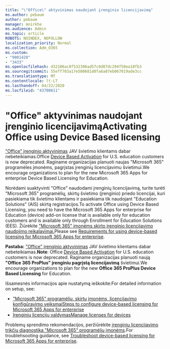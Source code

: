 ```yaml
---
title: "\"Office\" aktyvinimas naudojant įrenginio licencijavimą"
ms.author: pebaum
author: pebaum
manager: mnirkhe
ms.audience: Admin
ms.topic: article
ROBOTS: NOINDEX, NOFOLLOW
localization_priority: Normal
ms.collection: Adm_O365
ms.custom:
- "9001420"
- "3433"
ms.openlocfilehash: d32106ac8f532306ad57c0d87dc294f50ea18fb3
ms.sourcegitcommit: 55eff703a17e500681d8fa6a87eb067019ade3cc
ms.translationtype: MT
ms.contentlocale: lt-LT
ms.lasthandoff: 04/22/2020
ms.locfileid: "43708611"
---
```

# <a name="activating-office-using-device-based-licensing"></a><span data-ttu-id="fe6e4-102">"Office" aktyvinimas naudojant įrenginio licencijavimą</span><span class="sxs-lookup"><span data-stu-id="fe6e4-102">Activating Office using Device Based licensing</span></span>

<span data-ttu-id="fe6e4-103">["Office" įrenginio aktyvinimas](https://aka.ms/officedba) JAV švietimo klientams dabar nebeteikiamas.</span><span class="sxs-lookup"><span data-stu-id="fe6e4-103">Office [Device Based Activation](https://aka.ms/officedba) for U.S. education customers is now deprecated.</span></span> <span data-ttu-id="fe6e4-104">Raginame organizacijas planuoti naujas "Microsoft 365" programėles įmonėms, pagrįstas įrenginių licencijavimu švietimui.</span><span class="sxs-lookup"><span data-stu-id="fe6e4-104">We encourage organizations to plan for the new Microsoft 365 Apps for enterprise Device Based Licensing for Education.</span></span>

<span data-ttu-id="fe6e4-105">Norėdami suaktyvinti "Office" naudodami įrenginių licencijavimą, turite turėti "Microsoft 365" programėlių, skirtų švietimo (įrenginio) priedo licencijai, kuri pasiekiama tik švietimo klientams ir pasiekiama tik naudojant "Education Solutions" (AIS) skirtą registracijos.</span><span class="sxs-lookup"><span data-stu-id="fe6e4-105">To activate Office using Device Based Licensing, you need to have the Microsoft 365 Apps for enterprise for Education (device) add-on license that is available only for education customers and is available only through Enrollment for Education Solutions (EES).</span></span> <span data-ttu-id="fe6e4-106">Žiūrėkite ["Microsoft 365" įmonėms skirto įrenginio licencijavimo naudojimo reikalavimai.](https://docs.microsoft.com/deployoffice/device-based-licensing#requirements-for-using-device-based-licensing-for-office-365-proplus)</span><span class="sxs-lookup"><span data-stu-id="fe6e4-106">Please see [Requirements for using device-based licensing for Microsoft 365 Apps for enterprise](https://docs.microsoft.com/deployoffice/device-based-licensing#requirements-for-using-device-based-licensing-for-office-365-proplus).</span></span>

<span data-ttu-id="fe6e4-107">**Pastaba:** ["Office" įrenginio aktyvinimas](https://aka.ms/officedba) JAV švietimo klientams dabar nebeteikiamas.</span><span class="sxs-lookup"><span data-stu-id="fe6e4-107">**Note**: Office [Device Based Activation](https://aka.ms/officedba) for U.S. education customers is now deprecated.</span></span> <span data-ttu-id="fe6e4-108">Raginame organizacijas planuoti naują **"Office 365 ProPlus" įrenginiu pagrįstą licencijavimą** švietimui.</span><span class="sxs-lookup"><span data-stu-id="fe6e4-108">We encourage organizations to plan for the new **Office 365 ProPlus Device Based Licensing** for Education.</span></span>

<span data-ttu-id="fe6e4-109">Išsamesnės informacijos apie nustatymą ieškokite:</span><span class="sxs-lookup"><span data-stu-id="fe6e4-109">For detailed information on setup, see:</span></span>

- [<span data-ttu-id="fe6e4-110">"Microsoft 365" programėlių, skirtų įmonėms, licencijavimo konfigūravimo veiksmai</span><span class="sxs-lookup"><span data-stu-id="fe6e4-110">Steps to configure device-based licensing for Microsoft 365 Apps for enterprise</span></span>](https://docs.microsoft.com/deployoffice/device-based-licensing#steps-to-configure-device-based-licensing-for-office-365-proplus)
- [<span data-ttu-id="fe6e4-111">Įrenginių licencijų valdymas</span><span class="sxs-lookup"><span data-stu-id="fe6e4-111">Manage licenses for devices</span></span>](https://docs.microsoft.com/Office365/Admin/misc/manage-licenses-for-devices)

<span data-ttu-id="fe6e4-112">Problemų sprendimo rekomendacijos, peržiūrėkite [įrenginių licencijavimo trikčių diagnostika "Microsoft 365" programėlių įmonėms](https://docs.microsoft.com/deployoffice/device-based-licensing#troubleshoot-device-based-licensing-for-office-365-proplus).</span><span class="sxs-lookup"><span data-stu-id="fe6e4-112">For troublehsooting guidance, see [Troubleshoot device-based licensing for Microsoft 365 Apps for enterprise](https://docs.microsoft.com/deployoffice/device-based-licensing#troubleshoot-device-based-licensing-for-office-365-proplus).</span></span>
